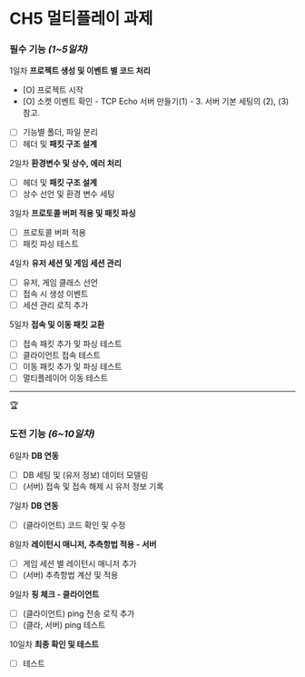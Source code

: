 # CH5 멀티플레이 과제

### **필수 기능 *(1~5일차)***

1일차 **프로젝트 생성 및 이벤트 별 코드 처리**

- [O]  프로젝트 시작
- [O]  소켓 이벤트 확인 - TCP Echo 서버 만들기(1) - 3. 서버 기본 세팅의 (2), (3) 참고.
- [ ]  기능별 폴더, 파일 분리
- [ ]  헤더 및 **패킷 구조 설계**

2일차 **환경변수 및 상수, 에러 처리**

- [ ]  헤더 및 **패킷 구조 설계**
- [ ]  상수 선언 및 환경 변수 세팅

3일차 **프로토콜 버퍼 적용 및 패킷 파싱**

- [ ]  프로토콜 버퍼 적용
- [ ]  패킷 파싱 테스트

4일차 **유저 세션 및 게임 세션 관리**

- [ ]  유저, 게임 클래스 선언
- [ ]  접속 시 생성 이벤트
- [ ]  세션 관리 로직 추가

5일차 **접속 및 이동 패킷 교환**

- [ ]  접속 패킷 추가 및 파싱 테스트
- [ ]  클라이언트 접속 테스트
- [ ]  이동 패킷 추가 및 파싱 테스트
- [ ]  멀티플레이어 이동 테스트

---

<aside>
🏆

### **도전 기능 *(6~10일차)***

6일차 **DB 연동**

- [ ]  DB 세팅 및 (유저 정보) 데이터 모델링
- [ ]  (서버) 접속 및 접속 해제 시 유저 정보 기록

7일차 **DB 연동**

- [ ]  (클라이언트) 코드 확인 및 수정

8일차 **레이턴시 매니저, 추측항법 적용 - 서버**

- [ ]  게임 세션 별 레이턴시 매니저 추가
- [ ]  (서버) 추측항법 계산 및 적용

9일차 **핑 체크 - 클라이언트**

- [ ]  (클라이언트) ping 전송 로직 추가
- [ ]  (클라, 서버) ping 테스트

10일차 **최종 확인 및 테스트**

- [ ]  테스트
</aside>